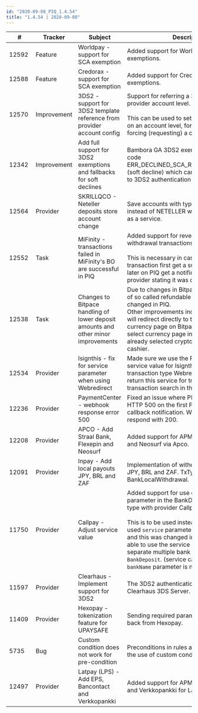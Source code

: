 ```yaml
--- 
id: "2020-09-08_PIQ_1.4.54"
title: "1.4.54 | 2020-09-08"
--- 
```



| #     | Tracker     | Subject   | Description    |
|-------|-------------|-----------|----------------|
| 12592 | Feature | Worldpay - support for SCA exemption | Added support for WorldPay 3DS2 exemptions. |
| 12588 | Feature | Credorax - support for SCA exemption | Added support for Credorax 3DS2 exemptions. |
| 12570 | Improvement | 3DS2 - support for 3DS2 template reference from provider account config | Support for referring a 3DS2 template on provider account level. <br/><br/>This can be used to set any 3DS2 parameter on an account level, for example always forcing (requesting) a challenge.  |
| 12342| Improvement | Add full support for 3DS2 exemptions and fallbacks for soft declines | Bambora GA 3DS2 exemptions. New status code ERR_DECLINED_SCA_REQUIRED_BY_ISSUER (soft decline) which can be used to fallback to 3DS2 authentication + new authorise. |
| 12564 | Provider | SKRILLQCO - Neteller deposits store account change | Save accounts with type SKRILLQCO instead of NETELLER when using NETELLER as a service. |
| 12552 | Task | MiFinity - transactions failed in MiFinity's BO are successful in PIQ | Added support for reversals for Mifinity withdrawal transactions. <br/><br/>This is necessary in cases where the transaction first get a successful state but later on PIQ get a notification from the provider stating it was declined.  |
| 12538 | Task | Changes to Bitpace handling of lower deposit amounts and other minor improvements | Due to changes in Bitpace API the handling of so called refundable transactions has changed in PIQ. <br/> Other improvements include that PIQ now will redirect directly to the specific crypto currency page on Bitpace instead of the select currency page in case the user has already selected crypto currency in the cashier. |
| 12534 | Provider | Isignthis - fix for service parameter when using Webredirect | Made sure we use the PIQ service as PSP service value for Isignthis when using transaction type Webredirect, and that PIQ return this service for transaction status and transaction search in the front API. |
| 12236 | Provider | PaymentCenter - webhook response error 500 | Fixed an issue where PIQ responded with HTTP 500 on the first PaymentCenter callback notification. We now correctly respond with 200. |
| 12208 | Provider | APCO - Add Straal Bank, Flexepin and Neosurf | Added support for APMs Straal, Flexepin, and Neosurf via Apco.  |
| 12091 | Provider | Inpay - Add local payouts JPY, BRL and ZAF | Implementation of withdrawals in currencies JPY, BRL and ZAF. TxType to use is BankLocalWithdrawal. |
| 11750 | Provider | Callpay - Adjust service value | Added support for use of the `bankName` parameter in the BankDeposit transaction type with provider Callpay.<br/><br/> This is to be used instead of the previously used `service` parameter to select the bank, and this was changed in order to instead be able to use the service parameter to separate multiple bank providers with `BankDeposit`. (service can still be used if the `bankName` parameter is not provided) |
| 11597 | Provider | Clearhaus - Implement support for 3DS2 | The 3DS2 authentication must be done with Clearhaus 3DS Server. |
| 11409 | Provider | Hexopay - tokenization feature for UPAYSAFE | Sending required parameters to get a token back from Hexopay. |
| 5735 | Bug | Custom condition does not work for pre-condition | Preconditions in rules are now supporting the use of custom conditions. |
| 12497 | Provider | Latpay (LPS) - Add EPS, Bancontact and Verkkopankki | Added support for APMs EPS, Bancontact and Verkkopankki for Latpay. |
